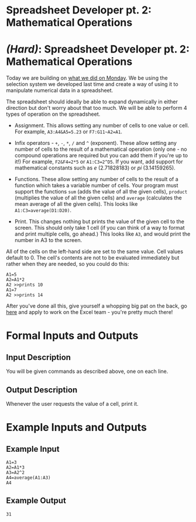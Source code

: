 # Spreadsheet Developer pt. 2: Mathematical Operations
<div class="md"><h1><a href="#EasyIcon"></a> <em>(Hard)</em>: Spreadsheet Developer pt. 2: Mathematical Operations</h1>
<p>Today we are building on <a href="/r/dailyprogrammer/comments/2dvc81/8182014_challenge_176_easy_spreadsheet_developer/">what we did on Monday</a>. We be using the selection system we developed last time and create a way of using it to manipulate numerical data in a spreadsheet.</p>
<p>The spreadsheet should ideally be able to expand dynamically in either direction but don't worry about that too much. We will be able to perform 4 types of operation on the spreadsheet.</p>
<ul>
<li><p>Assignment. This allows setting any number of cells to one value or cell. For example, <code>A3:A4&amp;A5=5.23</code> or <code>F7:G11~A2=A1</code>.</p></li>
<li><p>Infix operators - <code>+</code>, <code>-</code>, <code>*</code>, <code>/</code> and <code>^</code> (exponent). These allow setting any number of cells to the result of a mathematical operation (only one - no compound operations are required but you can add them if you're up to it!) For example, <code>F2&amp;F4=2*5</code> or <code>A1:C3=2^D5</code>. If you want, add support for mathematical constants such as <em>e</em> (2.71828183) or <em>pi</em> (3.14159265).</p></li>
<li><p>Functions. These allow setting any number of cells to the result of a function which takes a variable number of cells. Your program must support the functions <code>sum</code> (adds the value of all the given cells), <code>product</code> (multiplies the value of all the given cells) and <code>average</code> (calculates the mean average of all the given cells). This looks like <code>A1:C3=average(D1:D20)</code>.</p></li>
<li><p>Print. This changes nothing but prints the value of the given cell to the screen. This should only take 1 cell (if you can think of a way to format and print multiple cells, go ahead.) This looks like <code>A3</code>, and would print the number in A3 to the screen.</p></li>
</ul>
<p>All of the cells on the left-hand side are set to the same value. Cell values default to 0. The cell's contents are not to be evaluated immediately but rather when they are needed, so you could do this:</p>
<pre><code>A1=5
A2=A1*2
A2 &gt;&gt;prints 10
A1=7
A2 &gt;&gt;prints 14
</code></pre>
<p>After you've done all this, give yourself a whopping big pat on the back, go <a href="/r/IAmA/comments/227tme/">here</a> and apply to work on the Excel team - you're pretty much there!</p>
<h1>Formal Inputs and Outputs</h1>
<h2>Input Description</h2>
<p>You will be given commands as described above, one on each line.</p>
<h2>Output Description</h2>
<p>Whenever the user requests the value of a cell, print it.</p>
<h1>Example Inputs and Outputs</h1>
<h2>Example Input</h2>
<pre><code>A1=3
A2=A1*3
A3=A2^2
A4=average(A1:A3)
A4
</code></pre>
<h2>Example Output</h2>
<pre><code>31
</code></pre>
</div>
